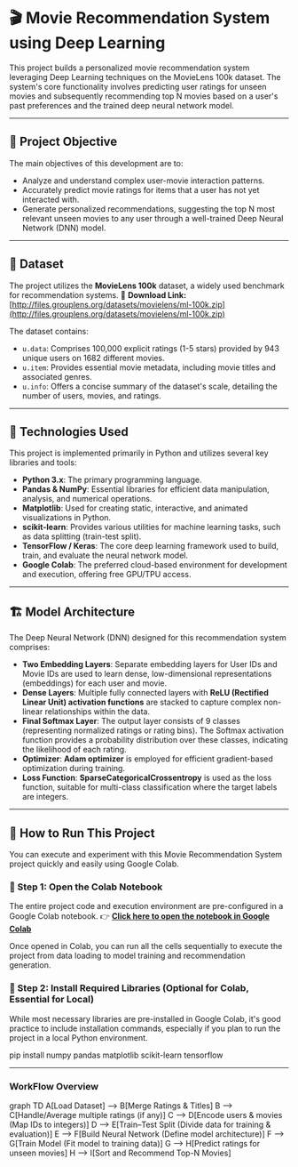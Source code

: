 # 🎬 Movie Recommendation System using Deep Learning

This project builds a personalized movie recommendation system leveraging Deep Learning techniques on the MovieLens 100k dataset. The system's core functionality involves predicting user ratings for unseen movies and subsequently recommending top N movies based on a user's past preferences and the trained deep neural network model.

---

## 📌 Project Objective

The main objectives of this development are to:
* Analyze and understand complex user-movie interaction patterns.
* Accurately predict movie ratings for items that a user has not yet interacted with.
* Generate personalized recommendations, suggesting the top N most relevant unseen movies to any user through a well-trained Deep Neural Network (DNN) model.

---

## 📂 Dataset

The project utilizes the **MovieLens 100k** dataset, a widely used benchmark for recommendation systems.
🔗 **Download Link:** [http://files.grouplens.org/datasets/movielens/ml-100k.zip](http://files.grouplens.org/datasets/movielens/ml-100k.zip)

The dataset contains:
* `u.data`: Comprises 100,000 explicit ratings (1-5 stars) provided by 943 unique users on 1682 different movies.
* `u.item`: Provides essential movie metadata, including movie titles and associated genres.
* `u.info`: Offers a concise summary of the dataset's scale, detailing the number of users, movies, and ratings.

---

## 🧪 Technologies Used

This project is implemented primarily in Python and utilizes several key libraries and tools:
* **Python 3.x**: The primary programming language.
* **Pandas & NumPy**: Essential libraries for efficient data manipulation, analysis, and numerical operations.
* **Matplotlib**: Used for creating static, interactive, and animated visualizations in Python.
* **scikit-learn**: Provides various utilities for machine learning tasks, such as data splitting (train-test split).
* **TensorFlow / Keras**: The core deep learning framework used to build, train, and evaluate the neural network model.
* **Google Colab**: The preferred cloud-based environment for development and execution, offering free GPU/TPU access.

---

## 🏗️ Model Architecture

The Deep Neural Network (DNN) designed for this recommendation system comprises:
* **Two Embedding Layers**: Separate embedding layers for User IDs and Movie IDs are used to learn dense, low-dimensional representations (embeddings) for each user and movie.
* **Dense Layers**: Multiple fully connected layers with **ReLU (Rectified Linear Unit) activation functions** are stacked to capture complex non-linear relationships within the data.
* **Final Softmax Layer**: The output layer consists of 9 classes (representing normalized ratings or rating bins). The Softmax activation function provides a probability distribution over these classes, indicating the likelihood of each rating.
* **Optimizer**: **Adam optimizer** is employed for efficient gradient-based optimization during training.
* **Loss Function**: **SparseCategoricalCrossentropy** is used as the loss function, suitable for multi-class classification where the target labels are integers.

---

## 🚀 How to Run This Project

You can execute and experiment with this Movie Recommendation System project quickly and easily using Google Colab.

### 🔗 Step 1: Open the Colab Notebook

The entire project code and execution environment are pre-configured in a Google Colab notebook.
👉 [**Click here to open the notebook in Google Colab**](https://colab.research.google.com/drive/1O-d7VsEqSoT4bAs4J2i0PI-4NU0PXZkG)

Once opened in Colab, you can run all the cells sequentially to execute the project from data loading to model training and recommendation generation.

### 🧰 Step 2: Install Required Libraries (Optional for Colab, Essential for Local)

While most necessary libraries are pre-installed in Google Colab, it's good practice to include installation commands, especially if you plan to run the project in a local Python environment.

pip install numpy pandas matplotlib scikit-learn tensorflow




---

### WorkFlow Overview


graph TD
    A[Load Dataset] --> B[Merge Ratings & Titles]
    B --> C[Handle/Average multiple ratings (if any)]
    C --> D[Encode users & movies (Map IDs to integers)]
    D --> E[Train–Test Split (Divide data for training & evaluation)]
    E --> F[Build Neural Network (Define model architecture)]
    F --> G[Train Model (Fit model to training data)]
    G --> H[Predict ratings for unseen movies]
    H --> I[Sort and Recommend Top-N Movies]

